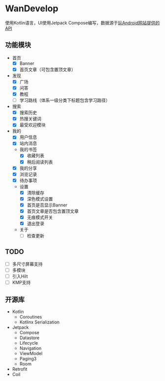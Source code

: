 # WanDevelop

使用Kotlin语言，UI使用Jetpack
Compose编写，数据源于[玩Android网站提供的API](https://www.wanandroid.com/)

## 功能模块

- 首页
    - [x] Banner
    - [x] 首页文章（可包含置顶文章）
- 发现
    - [x] 广场
    - [x] 问答
    - [x] 教程
    - [ ] 学习路线（体系一级分类下标题包含学习路径）
- 搜索
    - [x] 搜索历史
    - [x] 热搜关键词
    - [x] 最受欢迎模块
- 我的
    - [x] 用户信息
    - [x] 站内消息
    - 我的书签
        - [x] 收藏列表
        - [x] 稍后阅读列表
    - [x] 我的分享
    - [x] 浏览记录 
    - [x] 待办事项
    - 设置
        - [x] 清除缓存
        - [x] 深色模式设置
        - [x] 首页是否显示Banner
        - [x] 首页文章是否包含置顶文章
        - [x] 无痕模式开关
        - [x] 退出登录
    - 关于
        - [ ] 检查更新

## TODO

- [ ] 多尺寸屏幕支持
- [ ] 多模块
- [ ] 引入Hilt
- [ ] KMP支持

## 开源库

- Kotlin
    - Coroutines
    - Kotlinx Serialization
- Jetpack
    - Compose
    - Datastore
    - Lifecycle
    - Navigation
    - ViewModel
    - Paging3
    - Room
- Retrofit
- Coil
 
